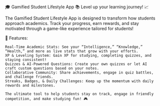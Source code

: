 🎓 Gamified Student Lifestyle App 📚
Level up your learning journey! 📈

The Gamified Student Lifestyle App is designed to transform how students approach academics. Track your progress, earn rewards, and stay motivated through a game-like experience tailored for students!

🌟 Features:

    Real-Time Academic Stats: See your “Intelligence,” “Knowledge,” “Health,” and more as live stats that grow with your efforts.
    XP & Leveling System: Gain XP for studying, completing quizzes, and staying consistent!
    Quizzes & AI-Powered Questions: Create your own quizzes or let AI craft custom questions based on your notes.
    Collaborative Community: Share achievements, engage in quiz battles, and challenge friends.
    Streaks, Badges, & Daily Challenges: Keep up the momentum with daily rewards and milestones.

    The ultimate tool to help students stay on track, engage in friendly competition, and make studying fun! 🎮
